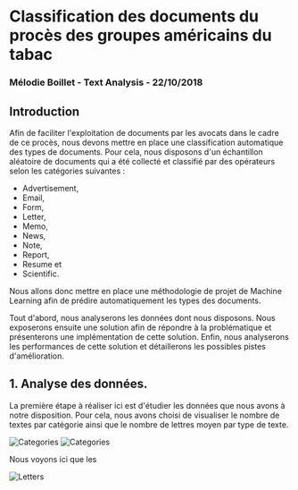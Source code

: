 # Classification des documents du procès des groupes américains du tabac
### Mélodie Boillet - Text Analysis - 22/10/2018

## Introduction 

Afin de faciliter l'exploitation de documents par les avocats dans le cadre de ce procès, nous devons mettre en place une classification automatique des types de documents. Pour cela, nous disposons d'un échantillon aléatoire de documents qui a été collecté et classifié par des opérateurs selon les catégories suivantes :
  * Advertisement,
  * Email,
  * Form,
  * Letter,
  * Memo, 
  * News, 
  * Note,
  * Report,
  * Resume et
  * Scientific.

Nous allons donc mettre en place une méthodologie de projet de Machine Learning afin de prédire automatiquement les types des documents. 

Tout d'abord, nous analyserons les données dont nous disposons. Nous exposerons ensuite une solution afin de répondre à la problématique et présenterons une implémentation de cette solution. Enfin, nous analyserons les performances de cette solution et détaillerons les possibles pistes d'amélioration.

## 1. Analyse des données. 

La première étape à réaliser ici est d'étudier les données que nous avons à notre disposition. Pour cela, nous avons choisi de visualiser le nombre de textes par catégorie ainsi que le nombre de lettres moyen par type de texte.

![Categories](/images_rapport/categories)
<img src='/images_rapport/categories' alt="Categories" />



Nous voyons ici que les

![Letters](/images_rapport/letters)
